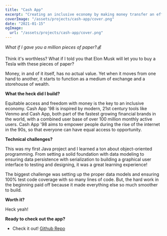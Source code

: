 ```yaml
---
title: "Cash App"
excerpt: "Creating an inclusive economy by making money transfer an effortless experience"
coverImage: "/assets/projects/cash-app/cover.png"
date: "2021-01-15"
ogImage:
  url: "/assets/projects/cash-app/cover.png"
---
```


_What if I gave you a million pieces of paper?💰_

Think it's worthless? What if I told you that Elon Musk will let you to buy a Tesla with these pieces of paper?

Money, in and of it itself, has no actual value. Yet when it moves from one hand to another, it starts to function as a medium of exchange and a storehouse of wealth.

**What the heck did I build?**

Equitable access and freedom with money is the key to an inclusive economy. Cash App '98 is inspired by modern, 21st century tools like Venmo and Cash App, both part of the fastest growing financial brands in the world, with a combined user base of over 100 million monthly active users. Cash App '98 aims to empower people during the rise of the internet in the 90s, so that everyone can have equal access to opportunity.

**Technical challenges?**

This was my first Java project and I learned a ton about object-oriented programming. From setting a solid foundation with data modeling to ensuring data persistence with serialization to building a graphical user interface to testing and designing, it was a great learning experience!

The biggest challenge was setting up the proper data models and ensuring 100% test code coverage with so many lines of code. But, the hard work in the beginning paid off because it made everything else so much smoother to build.

**Worth it?**

Heck yeah!

**Ready to check out the app?**

- Check it out! [Github Repo](https://github.com/alicelovescake/cash-app-98)
